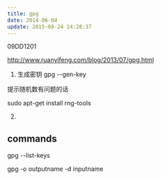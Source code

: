 ```yaml
---
title: gpg
date: 2014-06-04
update: 2015-08-24 14:28:37
---
```



09DD1201

<http://www.ruanyifeng.com/blog/2013/07/gpg.html>

1. 生成密钥
gpg --gen-key

提示随机数有问题的话

sudo apt-get install rng-tools

2. 

## commands

gpg --list-keys

gpg -o outputname -d inputname


